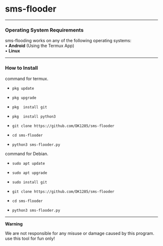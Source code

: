 # sms-flooder
------------------------------------------------------------------------

### Operating System Requirements

sms-flooding works on any of the following operating systems:<br>
• **Android** (Using the Termux App) <br>
• **Linux**  <br>


-------------------------------------------------------------------------

### How to Install 

command for termux.

* `pkg update`

* `pkg upgrade`

* `pkg  install git`

* `pkg  install python3`

* `git clone https://github.com/DK1285/sms-flooder`

* `cd sms-flooder`

* `python3 sms-flooder.py`


command for Debian.

* `sudo apt update`

* `sudo apt upgrade`

* `sudo install git`

* `git clone https://github.com/DK1285/sms-flooder`

* `cd sms-flooder`

* `python3 sms-flooder.py`



------------------------------------------------------------------------
**Warning**

We are not responsible for any misuse or damage caused by this program. use this tool for fun only!
